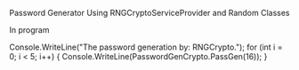 Password Generator 
Using RNGCryptoServiceProvider and Random Classes

 In program
 
 Console.WriteLine("The password generation by: RNGCrypto.");
            for (int i = 0; i < 5; i++)
            {
                Console.WriteLine(PasswordGenCrypto.PassGen(16));
            }
